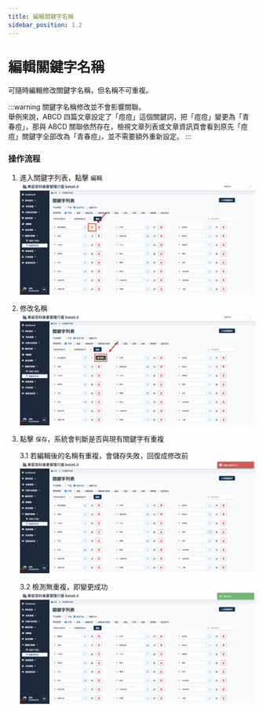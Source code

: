 ```yaml
---
title: 編輯關鍵字名稱
sidebar_position: 1.2
---
```


# 編輯關鍵字名稱

可隨時編輯修改關鍵字名稱，但名稱不可重複。

:::warning
關鍵字名稱修改並不會影響關聯。 <br/>
舉例來說，ABCD 四篇文章設定了「痘痘」這個關鍵詞，把「痘痘」變更為「青春痘」，那與 ABCD 關聯依然存在，檢視文章列表或文章資訊頁會看到原先「痘痘」關鍵字全部改為「青春痘」，並不需要額外重新設定。
:::

### 操作流程

1. 進入關鍵字列表，點擊 `編輯`
   ![編輯關鍵字名稱](img/edit-keyword-01.png)

2. 修改名稱
   ![編輯關鍵字名稱](img/edit-keyword-02.png)

3. 點擊 `保存`，系統會判斷是否與現有關鍵字有重複

    3.1 若編輯後的名稱有重複，會儲存失敗，回復成修改前
    ![編輯關鍵字名稱](img/edit-keyword-error.png)

    3.2 檢測無重複，即變更成功
    ![編輯關鍵字名稱](img/edit-keyword-success.png)
